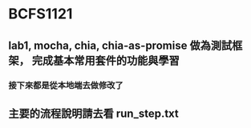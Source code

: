 # BCFS1121

## lab1, mocha, chia, chia-as-promise 做為測試框架， 完成基本常用套件的功能與學習

### 接下來都是從本地端去做修改了

##  主要的流程說明請去看 run_step.txt
